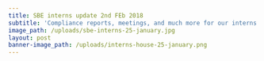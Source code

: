 ```yaml
---
title: SBE interns update 2nd FEb 2018
subtitle: 'Compliance reports, meetings, and much more for our interns'
image_path: /uploads/sbe-interns-25-january.jpg
layout: post
banner-image_path: /uploads/interns-house-25-january.png
---
```


